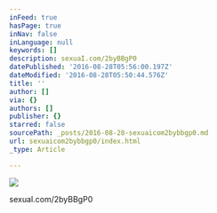 ```yaml
---
inFeed: true
hasPage: true
inNav: false
inLanguage: null
keywords: []
description: sexuaI.com/2byBBgP0
datePublished: '2016-08-28T05:56:00.197Z'
dateModified: '2016-08-28T05:50:44.576Z'
title: ''
author: []
via: {}
authors: []
publisher: {}
starred: false
sourcePath: _posts/2016-08-28-sexuaicom2bybbgp0.md
url: sexuaicom2bybbgp0/index.html
_type: Article

---
```

![](https://the-grid-user-content.s3-us-west-2.amazonaws.com/a3a0f242-e688-4c48-84d8-7f5bed710ad9.jpg)

sexuaI.com/2byBBgP0